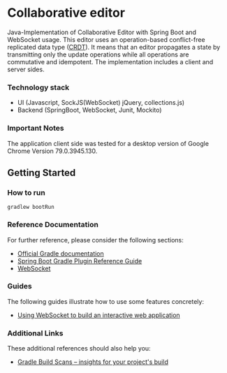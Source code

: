 # Collaborative editor
Java-Implementation of Collaborative Editor with Spring Boot and WebSocket usage. This editor uses an operation-based conflict-free replicated data type ([CRDT](https://en.wikipedia.org/wiki/Conflict-free_replicated_data_type)). It means that an editor propagates a state by transmitting only the update operations while all operations are commutative and idempotent.
The implementation includes a client and server sides.    
### Technology stack
* UI (Javascript, SockJS(WebSocket) jQuery, collections.js)
* Backend (SpringBoot, WebSocket, Junit, Mockito)

### Important Notes
The application client side was tested for a desktop version of Google Chrome Version 79.0.3945.130.

## Getting Started

### How to run
```shell script
gradlew bootRun
```

### Reference Documentation
For further reference, please consider the following sections:

* [Official Gradle documentation](https://docs.gradle.org)
* [Spring Boot Gradle Plugin Reference Guide](https://docs.spring.io/spring-boot/docs/2.3.0.M1/gradle-plugin/reference/html/)
* [WebSocket](https://docs.spring.io/spring-boot/docs/2.3.0.M1/reference/htmlsingle/#boot-features-websockets)

### Guides
The following guides illustrate how to use some features concretely:

* [Using WebSocket to build an interactive web application](https://spring.io/guides/gs/messaging-stomp-websocket/)

### Additional Links
These additional references should also help you:

* [Gradle Build Scans – insights for your project's build](https://scans.gradle.com#gradle)

